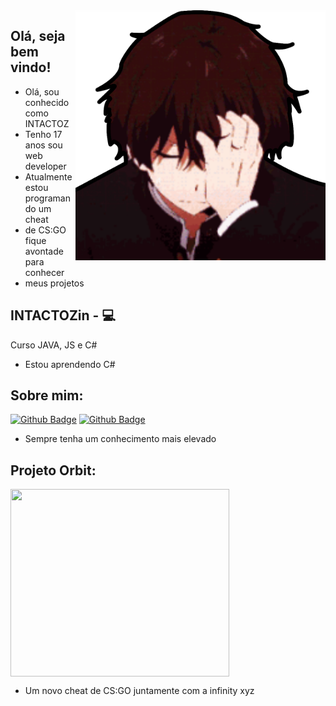 <img align="right" width="400" height="400" src="https://github.com/INTACTOZ/INTACTOZ/blob/main/intactozin.png">


## Olá, seja bem vindo!

- Olá, sou conhecido como INTACTOZ
- Tenho 17 anos sou web developer
- Atualmente estou programando um cheat
- de CS:GO fique avontade para conhecer
- meus projetos

## INTACTOZin - :computer: 

Curso JAVA, JS e C# 
- Estou aprendendo C#



## Sobre mim:
[![Github Badge](https://img.shields.io/badge/-Github-000?style=flat-square&logo=Github&logoColor=white&link=link_do_seu_perfil_no_github)](https://github.com/INTACTOZ)
[![Github Badge](https://img.shields.io/badge/-Github-000?style=flat-square&logo=Github&logoColor=white&link=link_do_seu_perfil_no_github)]()

- Sempre tenha um conhecimento mais elevado



## Projeto Orbit:
[<img align="center" width="350" height="300" src="https://github.com/INTACTOZ/INTACTOZin/blob/main/infiorbit.png">](https://discord.gg/WN5Vwr9kVp)

- Um novo cheat de CS:GO juntamente com a infinity xyz
